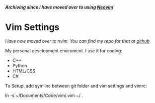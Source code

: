***Archiving since I have moved over to using [Neovim](https://github.com/SOlsson91/nvim)***

# Vim Settings
*Have now moved over to nvim. You can find my repo for that at [github](https://github.com/SOlsson91/nvim)*

My personal development enviroment.
I use it for coding:
- C++
- Python
- HTML/CSS
- C#


To Setup, add symlinc between git folder and vim settings and vimrc:

ln -s ~/Documents/Code/vim/.vim ~/ .
